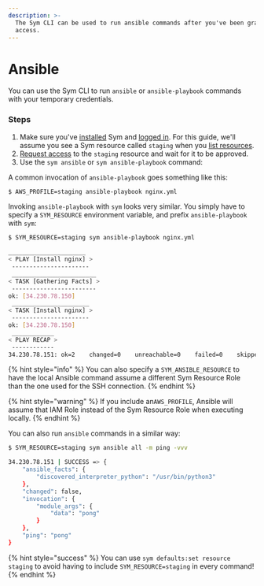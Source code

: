 ```yaml
---
description: >-
  The Sym CLI can be used to run ansible commands after you've been granted
  access.
---
```


# Ansible

You can use the Sym CLI to run `ansible` or `ansible-playbook` commands with your temporary credentials.

### Steps

1. Make sure you've [installed](../setup/install/) Sym and [logged in](../setup/login.md). For this guide, we'll assume you see a Sym resource called `staging` when you [list resources](../setup/list-resources.md).
2. [Request access](../setup/request-access.md) to the `staging` resource and wait for it to be approved.
3. Use the `sym ansible` or `sym ansible-playbook` command:

A common invocation of `ansible-playbook` goes something like this:

```bash
$ AWS_PROFILE=staging ansible-playbook nginx.yml
```

Invoking `ansible-playbook` with `sym` looks very similar. You simply have to specify a `SYM_RESOURCE` environment variable, and prefix `ansible-playbook` with `sym`:

```bash
$ SYM_RESOURCE=staging sym ansible-playbook nginx.yml

______________________
< PLAY [Install nginx] >
 ----------------------
 ________________________
< TASK [Gathering Facts] >
 ------------------------
ok: [34.230.78.150]
 ______________________
< TASK [Install nginx] >
 ----------------------
ok: [34.230.78.150]
 ____________
< PLAY RECAP >
 ------------
34.230.78.151: ok=2    changed=0    unreachable=0    failed=0    skipped=0    rescued=0    ignored=0
```

{% hint style="info" %}
You can also specify a `SYM_ANSIBLE_RESOURCE` to have the local Ansible command assume a different Sym Resource Role than the one used for the SSH connection.
{% endhint %}

{% hint style="warning" %}
If you include an`AWS_PROFILE`, Ansible will assume that IAM Role instead of the Sym Resource Role when executing locally.
{% endhint %}

You can also run `ansible` commands in a similar way:

```bash
$ SYM_RESOURCE=staging sym ansible all -m ping -vvv

34.230.78.151 | SUCCESS => {
    "ansible_facts": {
        "discovered_interpreter_python": "/usr/bin/python3"
    },
    "changed": false,
    "invocation": {
        "module_args": {
            "data": "pong"
        }
    },
    "ping": "pong"
}
```

{% hint style="success" %}
You can use `sym defaults:set resource staging` to avoid having to include `SYM_RESOURCE=staging` in every command!
{% endhint %}

